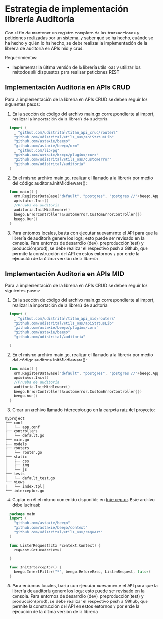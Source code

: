 # Estrategia de implementación librería Auditoría 

Con el fin de mantener un registro completo de las transacciones y peticiones realizadas por un sistema, y saber qué se ha hecho, cuándo se ha hecho y quién lo ha hecho, se debe realizar la implementación de la librería de auditoría en APIs mid y crud.

Requerimientos:

* Implementar la última versión de la librería utils_oas y utilizar los métodos allí dispuestos para realizar peticiones REST 
 
## Implementación Auditoria en APIs CRUD

Para la implementación de la librería en APIs CRUD se deben seguir los siguientes pasos:

1. En la sección de código del archivo main.go correspondiente al import, realizar la importación de la librería de auditoría 

```go
  import (
    _ "github.com/udistrital/titan_api_crud/routers"
    "github.com/udistrital/utils_oas/apiStatusLib"
    "github.com/astaxie/beego"
    "github.com/astaxie/beego/orm"
    _ "github.com/lib/pq"
    "github.com/astaxie/beego/plugins/cors"
    "github.com/udistrital/utils_oas/customerror"
    "github.com/udistrital/auditoria"
  )
```
2. En el mismo archivo main.go, realizar el llamado a la librería por medio del código auditoria.InitMiddleware(): 

```go
  func main() {
    orm.RegisterDataBase("default", "postgres", "postgres://"+beego.AppConfig.String("PGuser")+":"+beego.AppConfig.String("PGpass")+"@"+beego.AppConfig.String("PGurls")+"/"+beego.AppConfig.String("PGdb")+"?sslmode=disable&search_path="+beego.AppConfig.String("PGschemas")+"")
    apistatus.Init()
    //Prueba de auditoria
    auditoria.InitMiddleware()
    beego.ErrorController(&customerror.CustomErrorController{})
    beego.Run()
  }
```
3. Para entornos locales, basta con ejecutar nuevamente el API para que la librería de auditoría genere los logs; esto puede ser revisado en la consola. Para entornos de desarrollo (dev), preproducción(test) y producción(prod), se debe realizar el respectivo push a Github, que permite la construcción del API en estos entornos y por ende la ejecución de la última versión de la librería.


## Implementación Auditoria en APIs MID 

Para la implementación de la librería en APIs CRUD se deben seguir los siguientes pasos:

1. En la sección de código del archivo main.go correspondiente al import, realizar la importación de la librería de auditoría

```go
  import (
    _ "github.com/udistrital/titan_api_mid/routers"
    "github.com/udistrital/utils_oas/apiStatusLib"
    "github.com/astaxie/beego/plugins/cors"
    "github.com/astaxie/beego"
    "github.com/udistrital/auditoria"

  )
```
2. En el mismo archivo main.go, realizar el llamado a la librería por medio del código auditoria.InitMiddleware(): 

```go
  func main() {
    orm.RegisterDataBase("default", "postgres", "postgres://"+beego.AppConfig.String("PGuser")+":"+beego.AppConfig.String("PGpass")+"@"+beego.AppConfig.String("PGurls")+"/"+beego.AppConfig.String("PGdb")+"?sslmode=disable&search_path="+beego.AppConfig.String("PGschemas")+"")
    apistatus.Init()
    //Prueba de auditoria
    auditoria.InitMiddleware()
    beego.ErrorController(&customerror.CustomErrorController{})
    beego.Run()
  }
```

3. Crear un archivo llamado interceptor.go en la carpeta raíz del proyecto:

```
myproject
├── conf
│   └── app.conf
├── controllers
│   └── default.go
├── main.go
├── models
├── routers
│   └── router.go
├── static
│   ├── css
│   ├── img
│   └── js
├── tests
│   └── default_test.go
└── views
|   └── index.tpl│  
└── interceptor.go 
```

4. Copiar en él el mismo contenido disponible en 
[Interceptor](https://github.com/udistrital/auditoria/blob/dev/interceptor.go). Este archivo debe lucir así:

```go
  package main
  import (
    "github.com/astaxie/beego"
    "github.com/astaxie/beego/context"
    "github.com/udistrital/utils_oas/request"
  )

  func ListenRequest(ctx *context.Context) {
    request.SetHeader(ctx)

  }

  func InitInterceptor() {
    beego.InsertFilter("*", beego.BeforeExec, ListenRequest, false)
  }
```
5. Para entornos locales, basta con ejecutar nuevamente el API para que la librería de auditoría genere los logs; esto puede ser revisado en la consola. Para entornos de desarrollo (dev), preproducción(test) y producción(prod), se debe realizar el respectivo push a Github, que permite la construcción del API en estos entornos y por ende la ejecución de la última versión de la librería. 
